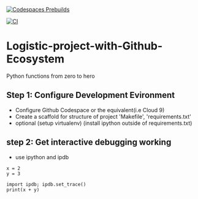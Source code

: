 [![Codespaces Prebuilds](https://github.com/ElvisKoech/Logistic-project-with-Github-Ecosystem/actions/workflows/codespaces/create_codespaces_prebuilds/badge.svg)](https://github.com/ElvisKoech/Logistic-project-with-Github-Ecosystem/actions/workflows/codespaces/create_codespaces_prebuilds)

[![CI](https://github.com/ElvisKoech/Logistic-project-with-Github-Ecosystem/actions/workflows/main.yml/badge.svg)](https://github.com/ElvisKoech/Logistic-project-with-Github-Ecosystem/actions/workflows/main.yml)
# Logistic-project-with-Github-Ecosystem
Python functions from zero to hero

## Step 1: Configure Development Evironment

* Configure Github Codespace or the equivalent(i.e Cloud 9)
* Create a scaffold for structure of project 'Makefile', 'requirements.txt'
* optional (setup virtualenv) (install ipython outside of requirements.txt)

## step 2: Get interactive debugging working
* use ipython and ipdb

```
x = 2
y = 3

import ipdb; ipdb.set_trace()
print(x + y)
```
